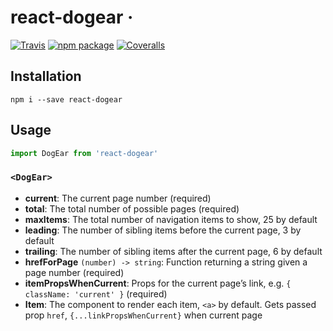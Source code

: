 # react-dogear · <DogEar>

[![Travis][build-badge]][build]
[![npm package][npm-badge]][npm]
[![Coveralls][coveralls-badge]][coveralls]

## Installation

```
npm i --save react-dogear
```

## Usage

```javascript
import DogEar from 'react-dogear' 
```

### `<DogEar>`
- **current**: The current page number (required)
- **total**: The total number of possible pages (required)
- **maxItems**: The total number of navigation items to show, 25 by default
- **leading**: The number of sibling items before the current page, 3 by default
- **trailing**: The number of sibling items after the current page, 6 by default
- **hrefForPage** `(number) -> string`: Function returning a string given a page number (required)
- **itemPropsWhenCurrent**: Props for the current page’s link, e.g. `{ className: 'current' }` (required) 
- **Item**: The component to render each item, `<a>` by default.
Gets passed prop `href`, `{...linkPropsWhenCurrent}` when current page 


[build-badge]: https://img.shields.io/travis/BurntCaramel/react-dogear/master.svg?style=flat-square
[build]: https://travis-ci.org/BurntCaramel/react-dogear

[npm-badge]: https://img.shields.io/npm/v/react-dogear.svg?style=flat-square
[npm]: https://www.npmjs.org/package/react-dogear

[coveralls-badge]: https://img.shields.io/coveralls/BurntCaramel/react-dogear/master.svg?style=flat-square
[coveralls]: https://coveralls.io/github/BurntCaramel/react-dogear

